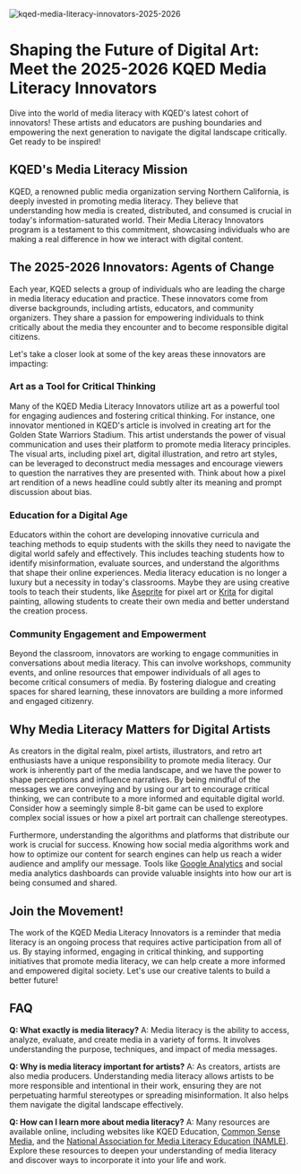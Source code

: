 ![kqed-media-literacy-innovators-2025-2026](https://images.pexels.com/photos/17771074/pexels-photo-17771074.jpeg?auto=compress&cs=tinysrgb&fit=crop&h=627&w=1200)

# Shaping the Future of Digital Art: Meet the 2025-2026 KQED Media Literacy Innovators

Dive into the world of media literacy with KQED's latest cohort of innovators! These artists and educators are pushing boundaries and empowering the next generation to navigate the digital landscape critically. Get ready to be inspired!

## KQED's Media Literacy Mission

KQED, a renowned public media organization serving Northern California, is deeply invested in promoting media literacy. They believe that understanding how media is created, distributed, and consumed is crucial in today's information-saturated world. Their Media Literacy Innovators program is a testament to this commitment, showcasing individuals who are making a real difference in how we interact with digital content.

## The 2025-2026 Innovators: Agents of Change

Each year, KQED selects a group of individuals who are leading the charge in media literacy education and practice. These innovators come from diverse backgrounds, including artists, educators, and community organizers. They share a passion for empowering individuals to think critically about the media they encounter and to become responsible digital citizens.

Let's take a closer look at some of the key areas these innovators are impacting:

### Art as a Tool for Critical Thinking

Many of the KQED Media Literacy Innovators utilize art as a powerful tool for engaging audiences and fostering critical thinking. For instance, one innovator mentioned in KQED's article is involved in creating art for the Golden State Warriors Stadium. This artist understands the power of visual communication and uses their platform to promote media literacy principles. The visual arts, including pixel art, digital illustration, and retro art styles, can be leveraged to deconstruct media messages and encourage viewers to question the narratives they are presented with. Think about how a pixel art rendition of a news headline could subtly alter its meaning and prompt discussion about bias.

### Education for a Digital Age

Educators within the cohort are developing innovative curricula and teaching methods to equip students with the skills they need to navigate the digital world safely and effectively. This includes teaching students how to identify misinformation, evaluate sources, and understand the algorithms that shape their online experiences. Media literacy education is no longer a luxury but a necessity in today's classrooms. Maybe they are using creative tools to teach their students, like [Aseprite](https://www.aseprite.org/) for pixel art or [Krita](https://krita.org/en/) for digital painting, allowing students to create their own media and better understand the creation process.

### Community Engagement and Empowerment

Beyond the classroom, innovators are working to engage communities in conversations about media literacy. This can involve workshops, community events, and online resources that empower individuals of all ages to become critical consumers of media. By fostering dialogue and creating spaces for shared learning, these innovators are building a more informed and engaged citizenry.

## Why Media Literacy Matters for Digital Artists

As creators in the digital realm, pixel artists, illustrators, and retro art enthusiasts have a unique responsibility to promote media literacy. Our work is inherently part of the media landscape, and we have the power to shape perceptions and influence narratives. By being mindful of the messages we are conveying and by using our art to encourage critical thinking, we can contribute to a more informed and equitable digital world. Consider how a seemingly simple 8-bit game can be used to explore complex social issues or how a pixel art portrait can challenge stereotypes.

Furthermore, understanding the algorithms and platforms that distribute our work is crucial for success. Knowing how social media algorithms work and how to optimize our content for search engines can help us reach a wider audience and amplify our message. Tools like [Google Analytics](https://analytics.google.com/) and social media analytics dashboards can provide valuable insights into how our art is being consumed and shared.

## Join the Movement!

The work of the KQED Media Literacy Innovators is a reminder that media literacy is an ongoing process that requires active participation from all of us. By staying informed, engaging in critical thinking, and supporting initiatives that promote media literacy, we can help create a more informed and empowered digital society. Let's use our creative talents to build a better future!

## FAQ

**Q: What exactly is media literacy?**
A: Media literacy is the ability to access, analyze, evaluate, and create media in a variety of forms. It involves understanding the purpose, techniques, and impact of media messages.

**Q: Why is media literacy important for artists?**
A: As creators, artists are also media producers. Understanding media literacy allows artists to be more responsible and intentional in their work, ensuring they are not perpetuating harmful stereotypes or spreading misinformation. It also helps them navigate the digital landscape effectively.

**Q: How can I learn more about media literacy?**
A: Many resources are available online, including websites like KQED Education, [Common Sense Media](https://www.commonsensemedia.org/), and the [National Association for Media Literacy Education (NAMLE)](https://namle.net/). Explore these resources to deepen your understanding of media literacy and discover ways to incorporate it into your life and work.
